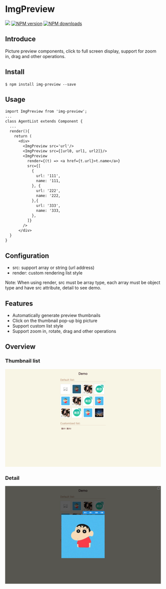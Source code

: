 # ImgPreview
[![](https://img.shields.io/github/issues/wengwengweng/img-preview.svg)](https://github.com/wengwengweng/img-preview/issues)
[![NPM version](https://img.shields.io/npm/v/img-preview.svg)](https://www.npmjs.com/package/img-preview)
[![NPM downloads](https://img.shields.io/npm/dm/preview.svg?style=flat-square)](https://npmjs.org/package/img-preview)
## Introduce
Picture preview components, click to full screen display, support for zoom in, drag and other operations.
## Install
`$ npm install img-preview --save`
## Usage
```
import ImgPreview from 'img-preview';
...
class AgentList extends Component {
  ...
  render(){
    return (
      <div>
        <ImgPreview src='url'/>
        <ImgPreview src={[url0, url1, url2]}/>
        <ImgPreview
          render={(t) => <a href={t.url}>t.name</a>}
          src={[
            {
              url: '111',
              name: '111,
            }, {
              url: '222',
              name: '222,
            },{
              url: '333',
              name: '333,
            },
          ]}
        />
      </div>
  }
}
```
## Configuration
- src: support array or string (url address)
- render: custom rendering list style

Note: When using render, src must be array type, each array must be object type and have src attribute, detail to see demo.
## Features
- Automatically generate preview thumbnails
- Click on the thumbnail pop-up big picture
- Support custom list style
- Support zoom in, rotate, drag and other operations
## Overview
### Thumbnail list
![image](assets/list.png)
### Detail
![image](assets/detail.png)